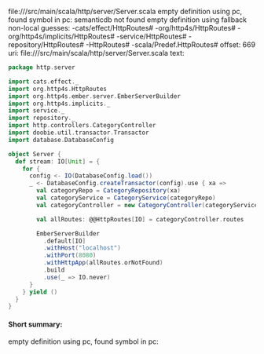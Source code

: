 file://<WORKSPACE>/src/main/scala/http/server/Server.scala
empty definition using pc, found symbol in pc: 
semanticdb not found
empty definition using fallback
non-local guesses:
	 -cats/effect/HttpRoutes#
	 -org/http4s/HttpRoutes#
	 -org/http4s/implicits/HttpRoutes#
	 -service/HttpRoutes#
	 -repository/HttpRoutes#
	 -HttpRoutes#
	 -scala/Predef.HttpRoutes#
offset: 669
uri: file://<WORKSPACE>/src/main/scala/http/server/Server.scala
text:
```scala
package http.server

import cats.effect._
import org.http4s.HttpRoutes
import org.http4s.ember.server.EmberServerBuilder
import org.http4s.implicits._
import service._
import repository._
import http.controllers.CategoryController
import doobie.util.transactor.Transactor
import database.DatabaseConfig

object Server {
  def stream: IO[Unit] = {
    for {
      config <- IO(DatabaseConfig.load())
      _ <- DatabaseConfig.createTransactor(config).use { xa =>
        val categoryRepo = CategoryRepository(xa)
        val categoryService = CategoryService(categoryRepo)
        val categoryController = new CategoryController(categoryService)

        val allRoutes: @@HttpRoutes[IO] = categoryController.routes

        EmberServerBuilder
          .default[IO]
          .withHost("localhost")
          .withPort(8080)
          .withHttpApp(allRoutes.orNotFound)
          .build
          .use(_ => IO.never)
      }
    } yield ()
  }
}

```


#### Short summary: 

empty definition using pc, found symbol in pc: 
